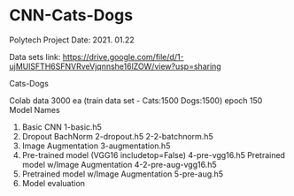 # CNN-Cats-Dogs

Polytech Project
Date: 2021. 01.22

Data sets link: https://drive.google.com/file/d/1-ujMUlSFTH6SFNVRveVjqnnshe16lZOW/view?usp=sharing


Cats-Dogs	
	
Colab data 3000 ea (train data set - Cats:1500 Dogs:1500)  epoch 150	
	Model Names
1. Basic CNN	1-basic.h5
2. Dropout BachNorm	2-dropout.h5
	2-2-batchnorm.h5
3. Image Augmentation	3-augmentation.h5
4. Pre-trained model (VGG16 includetop=False)	4-pre-vgg16.h5
   Pretrained model w/Image Augmentation	4-2-pre-aug-vgg16.h5
5. Pretrained model w/Image Augmentation	5-pre-aug.h5
6. Model evaluation	
